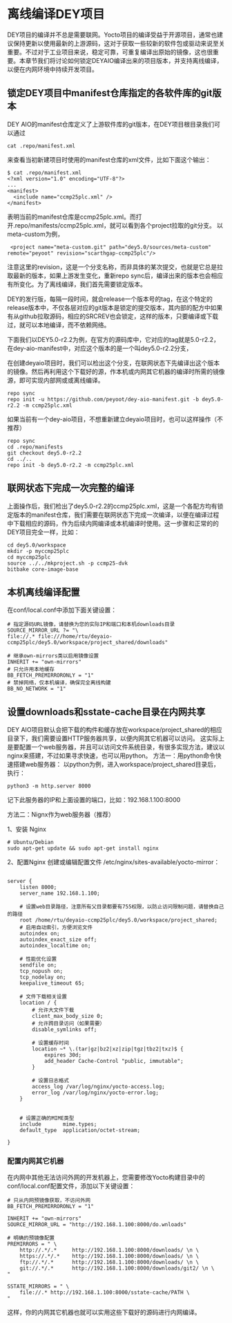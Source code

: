 # 离线编译DEY项目

DEY项目的编译并不总是需要联网。Yocto项目的编译受益于开源项目，通常也建议保持更新以使用最新的上游源码，这对于获取一些较新的软件包或驱动来说至关重要。不过对于工业项目来说，稳定可靠，可重复编译出原始的镜像，这也很重要。本章节我们将讨论如何锁定DEYAIO编译出来的项目版本，并支持离线编译，以便在内网环境中持续开发项目。

## 锁定DEY项目中manifest仓库指定的各软件库的git版本

DEY AIO的manifest仓库定义了上游软件库的git版本，在DEY项目根目录我们可以通过
```
cat .repo/manifest.xml
```
来查看当初新建项目时使用的manifest仓库的xml文件，比如下面这个输出：
```
$ cat .repo/manifest.xml
<?xml version="1.0" encoding="UTF-8"?>
...
<manifest>
  <include name="ccmp25plc.xml" />
</manifest>
```
表明当前的manifest仓库是ccmp25plc.xml。而打开.repo/manifests/ccmp25plc.xml，就可以看到各个project拉取的git分支。
以meta-custom为例，
```
 <project name="meta-custom.git" path="dey5.0/sources/meta-custom" remote="peyoot" revision="scarthgap-ccmp25plc"/>
```
注意这里的revision，这是一个分支名称，而非具体的某次提交，也就是它总是拉取最新的版本，如果上游发生变化，重新repo sync后，编译出来的版本也会相应有所变化。为了离线编译，我们首先需要锁定版本。

DEY的发行版，每隔一段时间，就会release一个版本号的tag，在这个特定的release版本中，不仅各层对应的git版本是锁定的提交版本，其内部的配方中如果有从github拉取源码，相应的SRCREV也会锁定，这样的版本，只要编译或下载过，就可以本地编译，而不依赖网络。

下面我们以DEY5.0-r2.2为例，在官方的源码库中，它对应的tag就是5.0-r2.2，在dey-aio-manifest中，对应这个版本的是一个叫dey5.0-r2.2分支，

在创建deyaio项目时，我们可以检出这个分支，在联网状态下先编译出这个版本的镜像。然后再利用这个下载好的源，作本机或内网其它机器的编译时所需的镜像源，即可实现内部网或或离线编译。

```
repo sync
repo init -u https://github.com/peyoot/dey-aio-manifest.git -b dey5.0-r2.2 -m ccmp25plc.xml
```
如果当前有一个dey-aio项目，不想重新建立deyaio项目时，也可以这样操作（不推荐）
```
repo sync
cd .repo/manifests
git checkout dey5.0-r2.2
cd ../..
repo init -b dey5.0-r2.2 -m ccmp25plc.xml
```

## 联网状态下完成一次完整的编译
上面操作后，我们检出了dey5.0-r2.2的ccmp25plc.xml，这是一个各配方均有锁定版本的manifest仓库，我们需要在联网状态下完成一次编译，以便在编译过程中下载相应的源码，作为后续内网编译或本机编译时使用。这一步骤和正常的的DEY项目完全一样，比如：
```
cd dey5.0/workspace
mkdir -p myccmp25plc
cd myccmp25plc
source ../../mkproject.sh -p ccmp25-dvk
bitbake core-image-base
```

## 本机离线编译配置

在conf/local.conf中添加下面关键设置：
```
# 指定源码URL镜像，请替换为您的实际IP和端口和本机downloads目录
SOURCE_MIRROR_URL ?= "\
file://.* file:///home/rtu/deyaio-ccmp25plc/dey5.0/workspace/project_shared/downloads"

# 继承own-mirrors类以启用镜像设置
INHERIT += "own-mirrors"
# 只允许用本地缓存
BB_FETCH_PREMIRRORONLY = "1"
# 禁掉网络，仅本机编译，确保完全离线构建
BB_NO_NETWORK = "1"
```

## 设置downloads和sstate-cache目录在内网共享
DEY AIO项目默认会把下载的构件和缓存放在workspace/project_shared的相应目录下，我们需要设置HTTP服务器共享，以便内网其它机器可以访问。
这实际上是要配置一个web服务器，并且可以访问文件系统目录，有很多实现方法，建议以nginx来搭建，不过如果寻求快速，也可以用python。
方法一：用python命令快速搭建web服务器：
以python为例，进入workspace/project_shared目录后，执行：
```
python3 -m http.server 8000
```
记下此服务器的IP和上面设置的端口，比如：192.168.1.100:8000

方法二：Nignx作为web服务器（推荐）

1、安装 Nginx
```
# Ubuntu/Debian
sudo apt-get update && sudo apt-get install nginx
```
2、配置Nginx
创建或编辑配置文件 /etc/nginx/sites-available/yocto-mirror：
```

server {
    listen 8000;
    server_name 192.168.1.100;

    # 设置web目录路径，注意所有父目录都要有755权限，以防止访问限制问题，请替换自己的路径
    root /home/rtu/deyaio-ccmp25plc/dey5.0/workspace/project_shared;
    # 启用自动索引，方便浏览文件
    autoindex on;
    autoindex_exact_size off;
    autoindex_localtime on;

    # 性能优化设置
    sendfile on;
    tcp_nopush on;
    tcp_nodelay on;
    keepalive_timeout 65;

    # 文件下载相关设置
    location / {
        # 允许大文件下载
        client_max_body_size 0;
        # 允许跨目录访问（如果需要）
        disable_symlinks off;

        # 设置缓存时间
        location ~* \.(tar|gz|bz2|xz|zip|tgz|tbz2|txz)$ {
            expires 30d;
            add_header Cache-Control "public, immutable";
        }

        # 设置日志格式
        access_log /var/log/nginx/yocto-access.log;
        error_log /var/log/nginx/yocto-error.log;
    }


    # 设置正确的MIME类型
    include       mime.types;
    default_type  application/octet-stream;

}

```

### 配置内网其它机器

在内网中其他无法访问外网的开发机器上，您需要修改Yocto构建目录中的conf/local.conf配置文件，添加以下关键设置：

```
# 只从内网预镜像获取，不访问外网
BB_FETCH_PREMIRRORONLY = "1"

INHERIT += "own-mirrors"
SOURCE_MIRROR_URL = "http://192.168.1.100:8000/do.wnloads"

# 明确的预镜像配置
PREMIRRORS = " \
    http://.*/.*     http://192.168.1.100:8000/downloads/ \n \
    https://.*/.*    http://192.168.1.100:8000/downloads/ \n \
    ftp://.*/.*      http://192.168.1.100:8000/downloads/ \n \
    git://.*/.*      http://192.168.1.100:8000/downloads/git2/ \n \
"

SSTATE_MIRRORS = " \
    file://.* http://192.168.1.100:8000/sstate-cache/PATH \
"

```
这样，你的内网其它机器也就可以实用这些下载好的源码进行内网编译。

